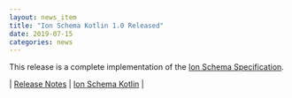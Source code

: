```yaml
---
layout: news_item
title: "Ion Schema Kotlin 1.0 Released"
date: 2019-07-15
categories: news
---
```

This release is a complete implementation of the [Ion Schema Specification](https://amzn.github.io/ion-schema/docs/spec.html).

| [Release Notes](https://github.com/amzn/ion-schema-kotlin/releases/tag/v1.0.0) | [Ion Schema Kotlin](https://github.com/amzn/ion-schema-kotlin) |

